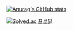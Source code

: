 [![Anurag's GitHub stats](https://github-readme-stats.vercel.app/api?username=essential2189&show_icons=true&theme=tokyonight)](https://github.com/anuraghazra/github-readme-stats)


[![Solved.ac
프로필](https://solved.ac/profile/essential2189)](https://github.com/mazassumnida/mazassumnida)

